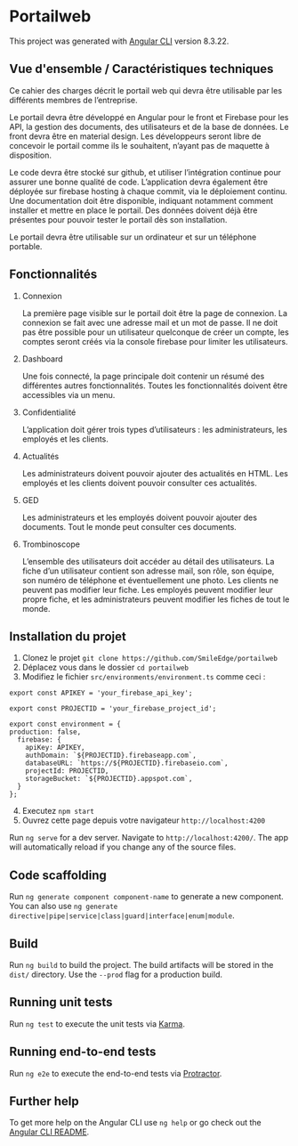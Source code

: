 # Portailweb

This project was generated with [Angular CLI](https://github.com/angular/angular-cli) version 8.3.22.

## Vue d'ensemble / Caractéristiques techniques

Ce cahier des charges décrit le portail web qui devra être utilisable par les différents membres de l’entreprise.

Le portail devra être développé en Angular pour le front et Firebase pour les API, la gestion des documents, des utilisateurs et de la base de données. Le front devra être en material design. Les développeurs seront libre de concevoir le portail comme ils le souhaitent, n’ayant pas de maquette à disposition.

Le code devra être stocké sur github, et utiliser l’intégration continue pour assurer une bonne qualité de code. L’application devra également être déployée sur firebase hosting à chaque commit, via le déploiement continu. Une documentation doit être disponible, indiquant notamment comment installer et mettre en place le portail. Des données doivent déjà être présentes pour pouvoir tester le portail dès son installation.

Le portail devra être utilisable sur un ordinateur et sur un téléphone portable.

## Fonctionnalités

<ol>
<li>Connexion

La première page visible sur le portail doit être la page de connexion. La connexion se fait avec une adresse mail et un mot de passe. Il ne doit pas être possible pour un utilisateur quelconque de créer un compte, les comptes seront créés via la console firebase pour limiter les utilisateurs.</li>

<li>Dashboard

Une fois connecté, la page principale doit contenir un résumé des différentes autres fonctionnalités. Toutes les fonctionnalités doivent être accessibles via un menu.</li>

<li>Confidentialité

L’application doit gérer trois types d’utilisateurs : les administrateurs, les employés et les clients. </li>

<li>Actualités

Les administrateurs doivent pouvoir ajouter des actualités en HTML. Les employés et les clients doivent pouvoir consulter ces actualités.</li>

<li>GED

Les administrateurs et les employés doivent pouvoir ajouter des documents. Tout le monde peut consulter ces documents.</li>

<li>Trombinoscope

L’ensemble des utilisateurs doit accéder au détail des utilisateurs. La fiche d’un utilisateur contient son adresse mail, son rôle, son équipe, son numéro de téléphone et éventuellement une photo. Les clients ne peuvent pas modifier leur fiche. Les employés peuvent modifier leur propre fiche, et les administrateurs peuvent modifier les fiches de tout le monde.</li>
</ol>

## Installation du projet

1. Clonez le projet `git clone https://github.com/SmileEdge/portailweb` 
2. Déplacez vous dans le dossier `cd portailweb`                       
3. Modifiez le fichier `src/environments/environment.ts` comme ceci :

```javascipt
export const APIKEY = 'your_firebase_api_key';

export const PROJECTID = 'your_firebase_project_id';

export const environment = {
production: false,
  firebase: {
    apiKey: APIKEY,
    authDomain: `${PROJECTID}.firebaseapp.com`,
    databaseURL: `https://${PROJECTID}.firebaseio.com`,
    projectId: PROJECTID,
    storageBucket: `${PROJECTID}.appspot.com`,
  }
};
```
4. Executez `npm start`                                                
5. Ouvrez cette page depuis votre navigateur `http://localhost:4200`   

Run `ng serve` for a dev server. Navigate to `http://localhost:4200/`. The app will automatically reload if you change any of the source files.

## Code scaffolding

Run `ng generate component component-name` to generate a new component. You can also use `ng generate directive|pipe|service|class|guard|interface|enum|module`.

## Build

Run `ng build` to build the project. The build artifacts will be stored in the `dist/` directory. Use the `--prod` flag for a production build.

## Running unit tests

Run `ng test` to execute the unit tests via [Karma](https://karma-runner.github.io).

## Running end-to-end tests

Run `ng e2e` to execute the end-to-end tests via [Protractor](http://www.protractortest.org/).

## Further help

To get more help on the Angular CLI use `ng help` or go check out the [Angular CLI README](https://github.com/angular/angular-cli/blob/master/README.md).


